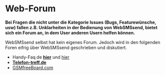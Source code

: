 # Web-Forum #

**Bei Fragen die nicht unter die Kategorie Issues (Bugs, Featurewünsche, usw) fallen z.B. Unklarheiten in der Bedienung von WebSMSsend, bietet sich ein Forum an, in dem User anderen Usern helfen können.**

WebSMSsend selbst hat kein eigenes Forum. Jedoch wird in den folgenden Foren eifrig über WebSMSsend geschrieben und diskutiert.

  * Handy-Faq.de **[hier](http://www.handy-faq.de/forum/nokia_n97_forum/136026-websmssend_neue_funktionsfaehige_version_gefunden-2.html)** und [hier](http://www.handy-faq.de/forum/samsung_s8500_wave_forum/146560-o2_web_sms_ueber_wave_s8500_verschicken-3.html)
  * **[Telefon-treff.de](http://telefon-treff.de/showthread.php?s=&postid=4457233#newpost)**
  * [GSMfreeBoard.com](http://www.gsmfreeboard.com/showthread.php?t=178898)